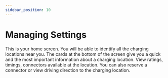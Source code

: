 ```yaml
---
sidebar_position: 10
---
```

# Managing Settings

This is your home screen. You will be able to identify all the charging locations near you. The
cards at the bottom of the screen give you a quick and the most important information about a
charging location. View ratings, timings, connectors available at the location.
You can also reserve a connector or view driving direction to the charging location.